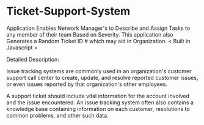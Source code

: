 # Ticket-Support-System
Application Enables Network Manager's to Describe and Assign  Tasks to any member of their team Based on Severity. This application also  Generates a Random Ticket ID # which may aid in Organization. < Built in Javascript >









Detailed Description:

 Issue tracking systems are commonly used in an organization's customer support call center to create, update, and resolve reported customer issues, or even issues reported by that organization's other employees.
 
 A support ticket should include vital information for the account involved and the issue encountered. An issue tracking system often also contains a knowledge base containing information on each customer, resolutions to common problems, and other such data.
